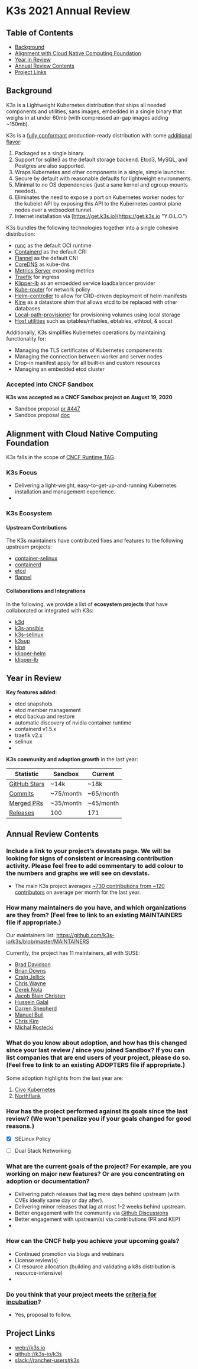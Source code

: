 # K3s 2021 Annual Review

## Table of Contents

- [Background](#background)
- [Alignment with Cloud Native Computing Foundation](#alignment-with-cloud-native-computing-foundation)
- [Year in Review](#year-in-review)
- [Annual Review Contents](#annual-review-contents)
- [Project Links](#project-links)

## Background

K3s is a Lightweight Kubernetes distribution that ships all needed components and utilities,
sans images, embedded in a single binary that weighs in at under 60mb (with compressed air-gap images adding ~150mb).

K3s is a [fully conformant](https://github.com/cncf/k8s-conformance/pulls?q=is%3Apr+k3s) production-ready distribution with some [additional flavor](https://knowyourmeme.com/memes/salt-bae):

1. Packaged as a single binary.
2. Support for sqlite3 as the default storage backend. Etcd3, MySQL, and Postgres are also supported.
3. Wraps Kubernetes and other components in a single, simple launcher.
4. Secure by default with reasonable defaults for lightweight environments.
5. Minimal to no OS dependencies (just a sane kernel and cgroup mounts needed).
6. Eliminates the need to expose a port on Kubernetes worker nodes for the kubelet API by exposing this API to the Kubernetes control plane nodes over a websocket tunnel.
7. Internet installation via [https://get.k3s.io](https://get.k3s.io "Y.O.L.O.")

K3s bundles the following technologies together into a single cohesive distribution:

* [runc](https://github.com/opencontainers/runc) as the default OCI runtime
* [Containerd](https://containerd.io/) as the default CRI
* [Flannel](https://github.com/coreos/flannel) as the default CNI
* [CoreDNS](https://coredns.io/) as kube-dns
* [Metrics Server](https://github.com/kubernetes-sigs/metrics-server) exposing metrics
* [Traefik](https://containo.us/traefik/) for ingress
* [Klipper-lb](https://github.com/k3s-io/klipper-lb) as an embedded service loadbalancer provider
* [Kube-router](https://www.kube-router.io/) for network policy
* [Helm-controller](https://github.com/k3s-io/helm-controller) to allow for CRD-driven deployment of helm manifests
* [Kine](https://github.com/k3s-io/kine) as a datastore shim that allows etcd to be replaced with other databases
* [Local-path-provisioner](https://github.com/rancher/local-path-provisioner) for provisioning volumes using local storage
* [Host utilities](https://github.com/k3s-io/k3s-root) such as iptables/nftables, ebtables, ethtool, & socat

Additionally, K3s simplifies Kubernetes operations by maintaining functionality for:

* Managing the TLS certificates of Kubernetes componenents
* Managing the connection between worker and server nodes
* Drop-in manifest apply for all built-in and custom resources
* Managing an embedded etcd cluster

### Accepted into CNCF Sandbox

**K3s was accepted as a CNCF Sandbox project on August 19, 2020**

- Sandbox proposal [pr #447](https://github.com/cncf/toc/pull/447)
- Sandbox proposal [doc](https://github.com/cncf/toc/blob/main/proposals/sandbox/k3s.md)

## Alignment with Cloud Native Computing Foundation

K3s falls in the scope of [CNCF Runtime TAG](https://github.com/cncf/tag-runtime).

### K3s Focus

- Delivering a light-weight, easy-to-get-up-and-running Kubernetes installation and management experience.
- 

### K3s Ecosystem

#### Upstream Contributions
The K3s maintainers have contributed fixes and features to the following upstream projects:
* [container-selinux](https://github.com/containers/container-selinux)
* [containerd](https://github.com/containerd/containerd)
* [etcd](https://github.com/etcd-io/etcd)
* [flannel](https://github.com/flannel-io/flannel)

#### Collaborations and Integrations
In the following, we provide a list of **ecosystem projects** that have collaborated or integrated with K3s:
* [k3d](https://github.com/rancher/k3d)
* [k3s-ansible](https://github.com/k3s-io/k3s-ansible)
* [k3s-selinux](https://github.com/k3s-io/k3s-selinux)
* [k3sup](https://github.com/alexellis/k3sup)
* [kine](https://github.com/k3s-io/kine)
* [klipper-helm](https://github.com/k3s-io/klipper-helm)
* [klipper-lb](https://github.com/k3s-io/klipper-lb)

## Year in Review

**Key features added**:

- etcd snapshots
- etcd member management
- etcd backup and restore
- automatic discovery of nvidia container runtime
- containerd v1.5.x
- traefik v2.x
- selinux
- 

**K3s community and adoption growth** in the last year:

| Statistic | Sandbox | Current |
|-|-|-|
| [GitHub Stars](https://github.com/k3s-io/k3s/stargazers) | ~14k | ~18k |
| [Commits](https://github.com/k3s-io/k3s/commits/master) | ~75/month | ~65/month |
| [Merged PRs](https://github.com/k3s-io/k3s/pulls) | ~35/month | ~45/month |
| [Releases](https://github.com/k3s-io/k3s/releases) | 100 | 171 |

## Annual Review Contents

### Include a link to your project’s devstats page. We will be looking for signs of consistent or increasing contribution activity. Please feel free to add commentary to add colour to the numbers and graphs we will see on devstats.

- The main K3s project averages [~730 contributions from ~120 contributors](https://k3s.devstats.cncf.io/d/74/contributions-chart?orgId=1&from=1598943600000&to=1633071599000&var-period=m&var-metric=contributions&var-repogroup_name=K3s) on average per month for the last year.

### How many maintainers do you have, and which organizations are they from? (Feel free to link to an existing MAINTAINERS file if appropriate.)

Our maintainers list: https://github.com/k3s-io/k3s/blob/master/MAINTAINERS

Currently, the project has 11 maintainers, all with SUSE:
- [Brad Davidson](https://github.com/brandond "@brandond")
- [Brian Downs](https://github.com/briandowns "@briandowns")
- [Craig Jellick](https://github.com/cjellick "@cjellick")
- [Chris Wayne](https://github.com/cwayne18 "@cwayne18")
- [Derek Nola](https://github.com/dereknola "@dereknola")
- [Jacob Blain Christen](https://github.com/dweomer "@dweomer")
- [Hussein Galal](https://github.com/galal-hussein "@galal-hussein")
- [Darren Shepherd](https://github.com/ibuildthecloud "@ibuildthecloud")
- [Manuel Buil](https://github.com/manuelbuil "@manuelbuil")
- [Chris Kim](https://github.com/Oats87 "@Oats87")
- [Michal Rostecki](https://github.com/vadorovsky "@vadorovsky")

### What do you know about adoption, and how has this changed since your last review / since you joined Sandbox? If you can list companies that are end users of your project, please do so. (Feel free to link to an existing ADOPTERS file if appropriate.)

Some adoption highlights from the last year are:

1. [Civo Kubernetes](https://www.civo.com/kubernetes)
2. [Northflank](https://northflank.com/)

### How has the project performed against its goals since the last review? (We won't penalize you if your goals changed for good reasons.)

- [x] SELinux Policy
- [ ] Dual Stack Networking


### What are the current goals of the project? For example, are you working on major new features? Or are you concentrating on adoption or documentation?

- Delivering patch releases that lag mere days behind upstream (with CVEs ideally same day or day after).
- Delivering minor releases that lag at most 1-2 weeks behind upstream.
- Better engagement with the community via [Github Discussions](https://github.com/k3s-io/k3s/discussions)
- Better engagement with upstream(s) via contributions (PR and KEP)
- 

### How can the CNCF help you achieve your upcoming goals?

- Continued promotion via blogs and webinars
- License review(s)
- CI resource allocation (building and validating a k8s distribution is resource-intensive)
- 

### Do you think that your project meets the [criteria for incubation](https://github.com/cncf/toc/blob/master/process/graduation_criteria.adoc#incubating-stage)?

- Yes, proposal to follow.

## Project Links
 - [web://k3s.io](https://k3s.io)
 - [github://k3s-io/k3s](https://github.com/k3s-io/k3s)
 - [slack://rancher-users#k3s](https://rancher-users.slack.com/archives/CGGQEHPPW)
